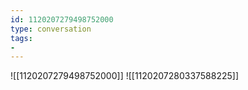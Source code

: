 ```yaml
---
id: 1120207279498752000
type: conversation
tags:
- 
---
```

![[1120207279498752000]]
![[1120207280337588225]]


